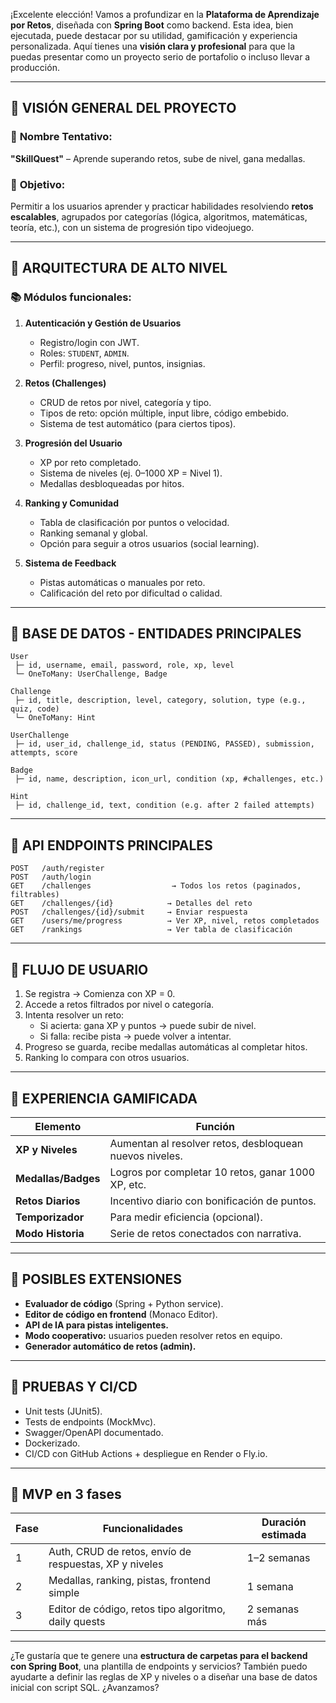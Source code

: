 ¡Excelente elección! Vamos a profundizar en la **Plataforma de Aprendizaje por Retos**, diseñada con **Spring Boot** como backend. Esta idea, bien ejecutada, puede destacar por su utilidad, gamificación y experiencia personalizada. Aquí tienes una **visión clara y profesional** para que la puedas presentar como un proyecto serio de portafolio o incluso llevar a producción.

---

## 🌟 VISIÓN GENERAL DEL PROYECTO

### 🧠 **Nombre Tentativo:**
**"SkillQuest"** – Aprende superando retos, sube de nivel, gana medallas.

### 🎯 **Objetivo:**
Permitir a los usuarios aprender y practicar habilidades resolviendo **retos escalables**, agrupados por categorías (lógica, algoritmos, matemáticas, teoría, etc.), con un sistema de progresión tipo videojuego.

---

## 🧱 ARQUITECTURA DE ALTO NIVEL

### 📚 **Módulos funcionales:**

1. **Autenticación y Gestión de Usuarios**
   - Registro/login con JWT.
   - Roles: `STUDENT`, `ADMIN`.
   - Perfil: progreso, nivel, puntos, insignias.

2. **Retos (Challenges)**
   - CRUD de retos por nivel, categoría y tipo.
   - Tipos de reto: opción múltiple, input libre, código embebido.
   - Sistema de test automático (para ciertos tipos).

3. **Progresión del Usuario**
   - XP por reto completado.
   - Sistema de niveles (ej. 0–1000 XP = Nivel 1).
   - Medallas desbloqueadas por hitos.

4. **Ranking y Comunidad**
   - Tabla de clasificación por puntos o velocidad.
   - Ranking semanal y global.
   - Opción para seguir a otros usuarios (social learning).

5. **Sistema de Feedback**
   - Pistas automáticas o manuales por reto.
   - Calificación del reto por dificultad o calidad.

---

## 🧩 BASE DE DATOS - ENTIDADES PRINCIPALES

```plaintext
User
 ├─ id, username, email, password, role, xp, level
 └─ OneToMany: UserChallenge, Badge

Challenge
 ├─ id, title, description, level, category, solution, type (e.g., quiz, code)
 └─ OneToMany: Hint

UserChallenge
 ├─ id, user_id, challenge_id, status (PENDING, PASSED), submission, attempts, score

Badge
 ├─ id, name, description, icon_url, condition (xp, #challenges, etc.)

Hint
 ├─ id, challenge_id, text, condition (e.g. after 2 failed attempts)
```

---

## 🔌 API ENDPOINTS PRINCIPALES

```http
POST   /auth/register
POST   /auth/login
GET    /challenges                  → Todos los retos (paginados, filtrables)
GET    /challenges/{id}            → Detalles del reto
POST   /challenges/{id}/submit     → Enviar respuesta
GET    /users/me/progress          → Ver XP, nivel, retos completados
GET    /rankings                   → Ver tabla de clasificación
```

---

## 🔁 FLUJO DE USUARIO

1. Se registra → Comienza con XP = 0.
2. Accede a retos filtrados por nivel o categoría.
3. Intenta resolver un reto:
   - Si acierta: gana XP y puntos → puede subir de nivel.
   - Si falla: recibe pista → puede volver a intentar.
4. Progreso se guarda, recibe medallas automáticas al completar hitos.
5. Ranking lo compara con otros usuarios.

---

## 🎨 EXPERIENCIA GAMIFICADA

| Elemento             | Función                                                  |
|----------------------|-----------------------------------------------------------|
| **XP y Niveles**      | Aumentan al resolver retos, desbloquean nuevos niveles.   |
| **Medallas/Badges**   | Logros por completar 10 retos, ganar 1000 XP, etc.        |
| **Retos Diarios**     | Incentivo diario con bonificación de puntos.              |
| **Temporizador**      | Para medir eficiencia (opcional).                         |
| **Modo Historia**     | Serie de retos conectados con narrativa.                  |

---

## 🚀 POSIBLES EXTENSIONES

- **Evaluador de código** (Spring + Python service).
- **Editor de código en frontend** (Monaco Editor).
- **API de IA para pistas inteligentes.**
- **Modo cooperativo:** usuarios pueden resolver retos en equipo.
- **Generador automático de retos (admin).**

---

## 🧪 PRUEBAS Y CI/CD

- Unit tests (JUnit5).
- Tests de endpoints (MockMvc).
- Swagger/OpenAPI documentado.
- Dockerizado.
- CI/CD con GitHub Actions + despliegue en Render o Fly.io.

---

## 🧭 MVP en 3 fases

| Fase | Funcionalidades | Duración estimada |
|------|------------------|-------------------|
| 1    | Auth, CRUD de retos, envío de respuestas, XP y niveles | 1–2 semanas |
| 2    | Medallas, ranking, pistas, frontend simple | 1 semana |
| 3    | Editor de código, retos tipo algoritmo, daily quests | 2 semanas más |

---

¿Te gustaría que te genere una **estructura de carpetas para el backend con Spring Boot**, una plantilla de endpoints y servicios? También puedo ayudarte a definir las reglas de XP y niveles o a diseñar una base de datos inicial con script SQL. ¿Avanzamos?